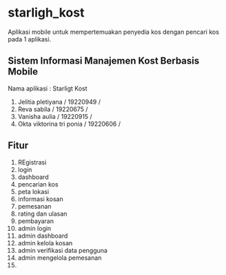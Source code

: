 # starligh_kost

Aplikasi mobile untuk mempertemuakan penyedia kos dengan pencari kos pada 1 aplikasi.

## Sistem Informasi Manajemen Kost Berbasis Mobile
Nama aplikasi : Starligt Kost

1. Jelitia pletiyana / 19220949 / 
2. Reva sabila / 19220675 /  
3. Vanisha aulia / 19220915 / 
4. Okta viktorina tri ponia / 19220606 / 

## Fitur
1. REgistrasi
2. login
3. dashboard
4. pencarian kos
5. peta lokasi
6. informasi kosan
7. pemesanan
8. rating dan ulasan
9. pembayaran
10. admin login
11. admin dashboard
12. admin kelola kosan
13. admin verifikasi data pengguna
14. admin mengelola pemesanan
15. 
